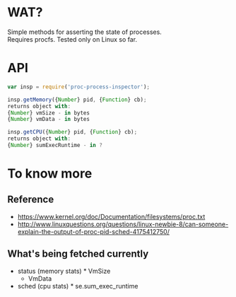 # WAT?

Simple methods for asserting the state of processes.  
Requires procfs. Tested only on Linux so far.


# API

```javascript
var insp = require('proc-process-inspector');

insp.getMemory({Number} pid, {Function} cb);
returns object with:
{Number} vmSize - in bytes
{Number} vmData - in bytes

insp.getCPU({Number} pid, {Function} cb);
returns object with:
{Number} sumExecRuntime - in ?
```


# To know more

## Reference

* <https://www.kernel.org/doc/Documentation/filesystems/proc.txt>
* <http://www.linuxquestions.org/questions/linux-newbie-8/can-someone-explain-the-output-of-proc-pid-sched-4175412750/>


## What's being fetched currently

* status (memory stats)
	  * VmSize
    * VmData
* sched (cpu stats)
	  * se.sum_exec_runtime

